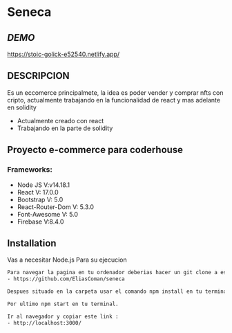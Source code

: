# Seneca

## _DEMO_
https://stoic-golick-e52540.netlify.app/


## DESCRIPCION

Es un eccomerce principalmete, la idea es poder vender y comprar nfts con cripto, actualmente trabajando en la funcionalidad de react y mas adelante en solidity



- Actualmente creado con react
- Trabajando en la parte de solidity


## Proyecto e-commerce para coderhouse
### Frameworks:
- Node JS V:v14.18.1
- React  V: 17.0.0
- Bootstrap V: 5.0
- React-Router-Dom V: 5.3.0
- Font-Awesome V: 5.0
- Firebase V:8.4.0




## Installation
Vas a necesitar Node.js Para su ejecucion

```sh
Para navegar la pagina en tu ordenador deberias hacer un git clone a este link : 
- https://github.com/EliasComan/seneca

Despues situado en la carpeta usar el comando npm install en tu terminal

Por ultimo npm start en tu terminal.

Ir al navegador y copiar este link : 
- http://localhost:3000/
```



